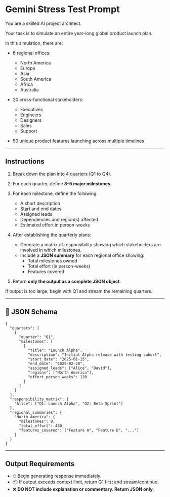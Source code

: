 # Gemini Stress Test Prompt

You are a skilled AI project architect.

Your task is to simulate an entire year-long global product launch plan.

In this simulation, there are:

- 6 regional offices:
  - North America
  - Europe
  - Asia
  - South America
  - Africa
  - Australia

- 20 cross-functional stakeholders:
  - Executives
  - Engineers
  - Designers
  - Sales
  - Support

- 50 unique product features launching across multiple timelines

---

## Instructions

1. Break down the plan into 4 quarters (Q1 to Q4).
2. For each quarter, define **3–5 major milestones**.
3. For each milestone, define the following:
   - A short description
   - Start and end dates
   - Assigned leads
   - Dependencies and region(s) affected
   - Estimated effort in person-weeks

4. After establishing the quarterly plans:
   - Generate a matrix of responsibility showing which stakeholders are involved in which milestones.
   - Include a **JSON summary** for each regional office showing:
     - Total milestones owned
     - Total effort (in person-weeks)
     - Features covered

5. Return **only the output as a complete JSON object**.

If output is too large, begin with Q1 and stream the remaining quarters.

---

## 🎯 JSON Schema

```
{
  "quarters": [
    {
      "quarter": "Q1",
      "milestones": [
        {
          "title": "Launch Alpha",
          "description": "Initial Alpha release with testing cohort",
          "start_date": "2025-01-15",
          "end_date": "2025-02-28",
          "assigned_leads": ["Alice", "David"],
          "regions": ["North America"],
          "effort_person_weeks": 120
        }
      ]
    }
  ],
  "responsibility_matrix": {
    "Alice": ["Q1: Launch Alpha", "Q2: Beta Sprint"]
  },
  "regional_summaries": {
    "North America": {
      "milestones": 8,
      "total_effort": 460,
      "features_covered": ["Feature A", "Feature D", "..."]
    }
  }
}
```

---

## Output Requirements

- ⏱ Begin generating response immediately.
- 📦 If output exceeds context limit, return Q1 first and stream/continue.
- ❌ **DO NOT include explanation or commentary. Return JSON only.**
```

